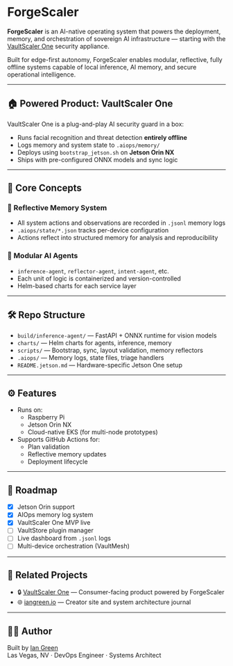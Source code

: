 # ForgeScaler

**ForgeScaler** is an AI-native operating system that powers the deployment, memory, and orchestration of sovereign AI infrastructure — starting with the [VaultScaler One](https://vaultscaler.com) security appliance.

Built for edge-first autonomy, ForgeScaler enables modular, reflective, fully offline systems capable of local inference, AI memory, and secure operational intelligence.

---

## 🏠 Powered Product: VaultScaler One

VaultScaler One is a plug-and-play AI security guard in a box:

- Runs facial recognition and threat detection **entirely offline**
- Logs memory and system state to `.aiops/memory/`
- Deploys using `bootstrap_jetson.sh` on **Jetson Orin NX**
- Ships with pre-configured ONNX models and sync logic

---

## 🧠 Core Concepts

### 🔁 Reflective Memory System

- All system actions and observations are recorded in `.jsonl` memory logs
- `.aiops/state/*.json` tracks per-device configuration
- Actions reflect into structured memory for analysis and reproducibility

### 🧩 Modular AI Agents

- `inference-agent`, `reflector-agent`, `intent-agent`, etc.
- Each unit of logic is containerized and version-controlled
- Helm-based charts for each service layer

---

## 🛠️ Repo Structure

- `build/inference-agent/` — FastAPI + ONNX runtime for vision models
- `charts/` — Helm charts for agents, inference, memory
- `scripts/` — Bootstrap, sync, layout validation, memory reflectors
- `.aiops/` — Memory logs, state files, triage handlers
- `README.jetson.md` — Hardware-specific Jetson One setup

---

## ⚙️ Features

- Runs on:
  - Raspberry Pi
  - Jetson Orin NX
  - Cloud-native EKS (for multi-node prototypes)
- Supports GitHub Actions for:
  - Plan validation
  - Reflective memory updates
  - Deployment lifecycle

---

## 🧭 Roadmap

- [x] Jetson Orin support
- [x] AIOps memory log system
- [x] VaultScaler One MVP live
- [ ] VaultStore plugin manager
- [ ] Live dashboard from `.jsonl` logs
- [ ] Multi-device orchestration (VaultMesh)

---

## 🔗 Related Projects

- 🔒 [VaultScaler One](https://vaultscaler.com) — Consumer-facing product powered by ForgeScaler
- 🌐 [iangreen.io](https://iangreen.io) — Creator site and system architecture journal

---

## 🧑‍💻 Author

Built by [Ian Green](https://iangreen.io)  
Las Vegas, NV · DevOps Engineer · Systems Architect
